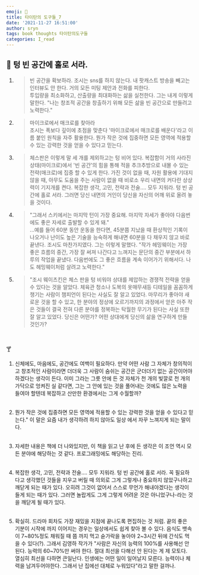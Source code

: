 ```yaml
---
emoji: 📕
title: 타이탄의 도구들_7
date: '2021-11-27 16:51:00'
author: sryn
tags: book thoughts 타이탄의도구들
categories: I_read
---
```


## 🍋 텅 빈 공간에 홀로 서라.

1. > 빈 공간을 확보하라. 조시는 sns를 하지 않는다. 내 팟캐스트 방송을 빼고는 인터뷰도 안 한다. 거의 모든 미팅 제안과 전화를 피한다.</br>투입량을 최소화하고, 산출량을 최대화하는 삶을 실천한다. 그는 내게 이렇게 말한다. "나는 창조적 공간을 창출하기 위해 모든 삶을 빈 공간으로 만들려고 노력한다."

2. > 마이크로에서 매크로를 찾아라</br>조시는 폭보다 깊이에 초점을 맞춘다 '마이크로에서 매크로를 배운다'라고 이름 붙인 원칙을 자주 활용한다. ​뭔가 작은 것에 집중하면 모든 영역에 적용할 수 있는 강력한 것을 얻을 수 있다고 믿는다.

3. > 체스판은 이렇게 말 세 개를 제외하고는 텅 비어 있다. 복잡함이 거의 사라진 상태(마이크로)에서 '빈 공간'의 힘을 통해 적을 추크추방으로 내몰 수 있는 전략(매크로)에 집중 할 수 있게 한다. 가진 것이 없을 때, 자원 활용에 기대지 않을 때, 아무도 도움을 주는 사람이 없을 때 비로소 우리 내면의 커다란 상상력이 기지개를 켠다. 복잡한 생각, 고민, 전략과 전술.... 모두 지워라. 텅 빈 공간에 홀로 서라. 그러면 당신 내면의 거인이 당신을 자신의 어깨 위로 올려 놓을 것이다.

4. > "그래서 스키에서는 마지막 턴이 가장 중요해. 마지막 자세가 좋아야 다음번에도 좋은 자세로 출발할 수 있게 돼."</br>...예를 들어 60분 동안 운동을 한다면, 45분쯤 지났을 때 환상적인 기록이 나오거나 난이도 높은 기술을 능숙하게 해내면 60분을 다 채우지 않고 바로 끝낸다. 조시도 마찬가지였다. 그는 이렇게 말했다. "작가 헤밍웨이는 가장 좋은 흐름의 중간, 가장 잘 써져 나간다고 느껴지는 문단의 중간 부분에서 하루의 작업을 끝냈다. 다음번에도 그 좋은 흐름을 계속 이어가기 위해서다. 나도 헤밍웨이처럼 살려고 노력한다."

5. > "조시 웨이츠킨은 체스 판을 텅 비워야 상대를 제압하는 경쟁적 전략을 얻을 수 있다는 것을 알았다. 체육관 청소나 도복의 옷매무새등 디테일을 꼼꼼하게 챙기는 사람이 챔피언이 된다는 사실도 잘 알고 있었다. 마무리가 좋아야 새로운 것을 할 수 있고, 한 분야의 정상에 오르기까지의 과정에서 얻은 아주 작은 것들이 결국 전혀 다른 분야를 정복하는 탁월한 무기가 된다는 사실 또한 잘 알고 있었다. 당신은 어떤가? 어떤 상대에게 당신의 삶을 연구하게 만들 것인가?

</br></br>
🍸</br>

1.  신체에도, 마음에도, 공간에도 여백이 필요하다. 만약 어떤 사람 그 자체가 창의적이고 창조적인 사람이라면 더더욱 그 사람이 숨쉬는 공간은 군더더기 없는 공간이어야 하겠다는 생각이 든다. 이미 그라는 그릇 안에 든 것 자체가 천 개의 빛깔로 천 개의 가닥으로 엉켜진 실 같다면, 그는 그 안에 있는 것을 풀어내는 것에도 많은 노력을 들여야 할텐데 복잡하고 산만한 환경에서는 그게 수월할까?
    </br></br>
2.  뭔가 작은 것에 집중하면 모든 영역에 적용할 수 있는 강력한 것을 얻을 수 있다고 믿는다." 이 말은 요즘 내가 생각하려 하지 않아도 일상 에서 자꾸 느껴지게 되는 말이다.
    </br></br>

3.  자세한 내용은 책에 더 나와있지만, 이 책을 읽고 난 후에 든 생각은 이 조언 역시 모든 분야에 해당하는 것 같다. 프로그래밍에도 해당하는 진리.
    </br></br>

4.  복잡한 생각, 고민, 전략과 전술.... 모두 지워라. 텅 빈 공간에 홀로 서라. 꼭 필요하다고 생각했던 것들을 지우고 버릴 때 의외로 그게 그렇게나 중요하지 않았구나하고 깨닫게 되는 때가 있다. 오히려 그것이 없어서 스스로 무언가 해내야겠다는 생각이 들게 되는 때가 있다. 그러면 놀랍게도 그게 그렇게 어려운 것은 아니었구나-라는 것을 깨닫게 될 때가 있다.
    </br></br>
5.  확실히. 드라마 회차도 가장 재밌을 지점에 끝나도록 편집하는 것 처럼. 끝의 좋은 기분이 시작에 까지 이어지는 경우는 일상에서도 쉽게 찾아 볼 수 있다. 음식도 뱃속이 7~80%정도 채워질 때 쯤 까지 먹고 숟가락을 놓아야 2~3시간 뒤에 간식도 먹을 수 있다(?). 그래서 김영하 작가가 "사람은 자신의 능력의 100%를 사용해선 안 된다. 능력의 60~70%만 써야 한다. 절대 최선을 다해선 안 된다는 게 제 모토다. 열심히 최선을 다하면 큰일난다. 인생에는 어떤 일이 일어날지 모른다. 능력이나 체력을 남겨두어야한다. 그래서 난 집에선 대체로 누워있다"라고 말한 걸까나.
